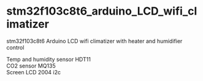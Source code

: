 # stm32f103c8t6_arduino_LCD_wifi_climatizer
stm32f103c8t6 Arduino LCD wifi climatizer with heater and humidifier control

Temp and humidity sensor HDT11 <br/>
CO2 sensor MQ135 <br/>
Screen LCD 2004 i2c <br/>

